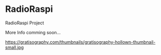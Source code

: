 # RadioRaspi
RadioRaspi Project

More Info comming soon...

https://gratisography.com/thumbnails/gratisography-hollown-thumbnail-small.jpg
